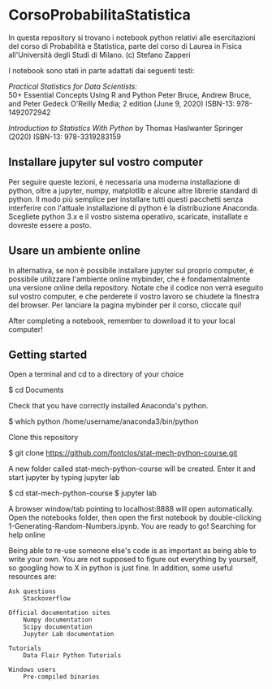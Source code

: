 # CorsoProbabilitaStatistica
In questa repository si trovano i notebook python relativi alle esercitazioni del corso di Probabilità e Statistica, parte del corso di Laurea in Fisica all'Università degli Studi di Milano.
(c) Stefano Zapperi


I notebook sono stati in parte adattati dai seguenti testi:

*Practical Statistics for Data Scientists:*  
50+ Essential Concepts Using R and Python
Peter Bruce, Andrew Bruce, and Peter Gedeck
O'Reilly Media; 2 edition (June 9, 2020)
ISBN-13: 978-1492072942


*Introduction to Statistics With Python*
by Thomas Haslwanter 
Springer (2020)
ISBN-13: 978-3319283159 


## Installare jupyter sul vostro computer

Per seguire queste lezioni, è necessaria una moderna installazione di python, oltre a jupyter, numpy, matplotlib e alcune altre librerie  standard di python. Il modo più semplice per installare tutti questi pacchetti senza interferire con l'attuale installazione di python è la distribuzione Anaconda. Scegliete python 3.x e il vostro sistema operativo, scaricate, installate e dovreste essere a posto.

## Usare un ambiente online

In alternativa, se non è possibile installare jupyter sul proprio computer, è possibile utilizzare l'ambiente online mybinder, che è fondamentalmente una versione online della repository. Notate che il codice non verrà eseguito sul vostro computer, e che perderete il vostro lavoro se chiudete la finestra del browser. Per lanciare la pagina mybinder per il corso, cliccate qui!

After completing a notebook, remember to download it to your local computer!

## Getting started

Open a terminal and cd to a directory of your choice

$ cd Documents

Check that you have correctly installed Anaconda's python.

$ which python
/home/username/anaconda3/bin/python

Clone this repository

$ git clone https://github.com/fontclos/stat-mech-python-course.git

A new folder called stat-mech-python-course will be created. Enter it and start jupyter by typing jupyter lab

$ cd stat-mech-python-course
$ jupyter lab

A browser window/tab pointing to localhost:8888 will open automatically. Open the notebooks folder, then open the first notebook by double-clicking 1-Generating-Random-Numbers.ipynb. You are ready to go!
Searching for help online

Being able to re-use someone else's code is as important as being able to write your own. You are not supposed to figure out everything by yourself, so googling how to X in python is just fine. In addition, some useful resources are:

    Ask questions
        Stackoverflow

    Official documentation sites
        Numpy documentation
        Scipy documentation
        Jupyter Lab documentation

    Tutorials
        Data Flair Python Tutorials

    Windows users
        Pre-compiled binaries


